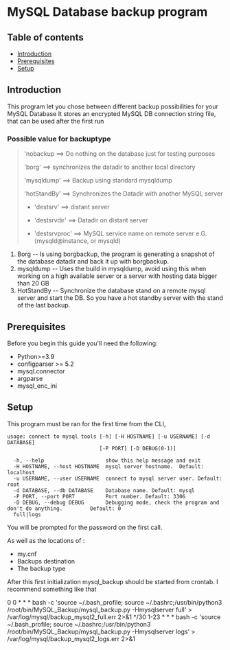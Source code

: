 # MySQL Database backup program

## Table of contents
* [Introduction](#Introduction)
* [Prerequisites](#Prerequisites)
* [Setup](#Setup)

## Introduction

This program let you chose between different backup possibilities for your MySQL Database
It stores an encrypted MySQL DB connection string file, that can be used after the first run


### Possible value for backuptype
> 'nobackup    ==> Do nothing on the database just for testing purposes
>
> 'borg'      ==> synchronizes the datadir to another local directory
>
> 'mysqldump'  ==> Backup using standard mysqldump
>
> 'hotStandBy' ==> Synchronizes the Datadir with another MySQL server
>
> - 'destsrv'     ==> distant server
>
> - 'destsrvdir'  ==> Datadir on distant server
>
> - 'destsrvproc' ==> MySQL service name on remote server e.G.(mysqld@instance, or mysqld)

1. Borg
 -- Is using borgbackup, the program is generating a snapshot of the database datadir and back it up with borgbackup.
2. mysqldump
 -- Uses the build in mysqldump, avoid using this when working on a high available server or a server with hosting data bigger than 20 GB
3. HotStandBy
 -- Synchronize the database stand on a remote mysql server and start the DB. So you have a hot standby server with the stand of the last backup.



## Prerequisites

Before you begin this guide you'll need the following:

- Python>=3.9
- configparser >= 5.2
- mysql.connector
- argparse
- mysql_enc_ini


## Setup

This program must be ran for the first time from the CLI,

```python3 mysql_backup.py  -h
usage: connect to mysql tools [-h] [-H HOSTNAME] [-u USERNAME] [-d DATABASE]
                              [-P PORT] [-D DEBUG(0-1)]
```

```optional arguments:
  -h, --help                    show this help message and exit
  -H HOSTNAME, --host HOSTNAME  mysql server hostname.  Default: localhost
  -u USERNAME, --user USERNAME  connect to mysql server user. Default: root
  -d DATABASE, --db DATABASE    Database name. Default: mysql
  -P PORT, --port PORT          Port number. Default: 3306
  -D DEBUG, --debug DEBUG       Debugging mode, check the program and don't do anything.         Default: 0
  full|logs
```

You will be prompted for the password on the first call.

As well as the locations of :
- my.cnf
- Backups destination
- The backup type

After this first initialization mysql_backup should be started from crontab. I recommend something like that

0 0 * * * bash -c 'source ~/.bash_profile; source ~/.bashrc;/usr/bin/python3 /root/bin/MySQL_Backup/mysql_backup.py -Hmysqlserver full' > /var/log/mysql/backup_mysql2_full.err 2>&1
*/30 1-23 * * * bash -c 'source ~/.bash_profile; source ~/.bashrc;/usr/bin/python3 /root/bin/MySQL_Backup/mysql_backup.py -Hmysqlserver logs' > /var/log/mysql/backup_mysql2_logs.err 2>&1
